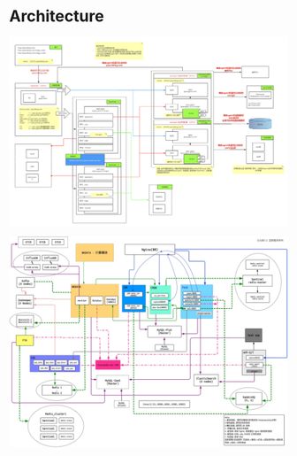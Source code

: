 # Architecture

![](../.gitbook/assets/bluekingat.png)

  


![](../.gitbook/assets/blueking.jpg)

  


